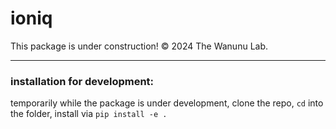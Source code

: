 # ioniq
This package is under construction! &copy; 2024 The Wanunu Lab.

---
### installation for development:
temporarily while the package is under development, clone the repo, `cd` into the folder, install via 
`pip install -e . ` 
